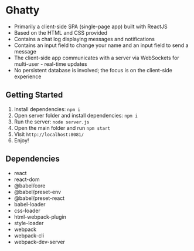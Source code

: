 # Ghatty

- Primarily a client-side SPA (single-page app) built with ReactJS
- Based on the HTML and CSS provided
- Contains a chat log displaying messages and notifications
- Contains an input field to change your name and an input field to send a message
- The client-side app communicates with a server via WebSockets for multi-user - real-time updates
- No persistent database is involved; the focus is on the client-side experience

## Getting Started

1. Install dependencies: `npm i`
2. Open server folder and install dependencies: `npm i`
3. Run the server: `node server.js`
4. Open the main folder and run `npm start`
5. Visit `http://localhost:8081/`
6. Enjoy!

## Dependencies

- react
- react-dom
- @babel/core
- @babel/preset-env
- @babel/preset-react
- babel-loader
- css-loader
- html-webpack-plugin
- style-loader
- webpack
- webpack-cli
- webpack-dev-server